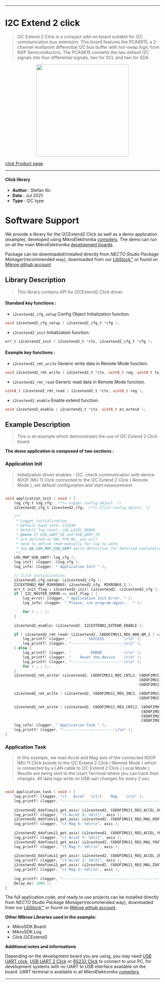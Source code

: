 
---
# I2C Extend 2 click

> I2C Extend 2 Click is a compact add-on board suitable for I2C communication bus extension. This board features the PCA9615, a 2-channel multipoint differential I2C bus buffer with hot-swap logic from NXP Semiconductors. The PCA9615 converts the two default I2C signals into four differential signals, two for SCL and two for SDA.

<p align="center">
  <img src="https://download.mikroe.com/images/click_for_ide/i2cextend2_click.png" height=300px>
</p>

[click Product page](https://www.mikroe.com/i2c-extend-2-click)

---


#### Click library

- **Author**        : Stefan Ilic
- **Date**          : Jul 2021.
- **Type**          : I2C type


# Software Support

We provide a library for the I2CExtend2 Click
as well as a demo application (example), developed using MikroElektronika
[compilers](https://www.mikroe.com/necto-studio).
The demo can run on all the main MikroElektronika [development boards](https://www.mikroe.com/development-boards).

Package can be downloaded/installed directly from *NECTO Studio Package Manager*(recommended way), downloaded from our [LibStock&trade;](https://libstock.mikroe.com) or found on [Mikroe github account](https://github.com/MikroElektronika/mikrosdk_click_v2/tree/master/clicks).

## Library Description

> This library contains API for I2CExtend2 Click driver.

#### Standard key functions :

- `i2cextend2_cfg_setup` Config Object Initialization function.
```c
void i2cextend2_cfg_setup ( i2cextend2_cfg_t *cfg );
```

- `i2cextend2_init` Initialization function.
```c
err_t i2cextend2_init ( i2cextend2_t *ctx, i2cextend2_cfg_t *cfg );
```

#### Example key functions :

- `i2cextend2_rmt_write` Generic write data in Remote Mode function.
```c
void i2cextend2_rmt_write ( i2cextend2_t *ctx, uint8_t reg, uint8_t tx_data );
```

- `i2cextend2_rmt_read` Generic read data in Remote Mode function.
```c
uint8_t i2cextend2_rmt_read ( i2cextend2_t *ctx, uint8_t reg );
```

- `i2cextend2_enable` Enable extend function.
```c
void i2cextend2_enable ( i2cextend2_t *ctx, uint8_t en_extend );
```

## Example Description

> This is an example which demonstrates the use of I2C Extend 2 Click board.

**The demo application is composed of two sections :**

### Application Init

> Initialization driver enables - I2C,  check communication with device 6DOF IMU 11 Click  connected to the I2C Extend 2 Click ( Remote Mode ), set default configuration and start measurement.

```c

void application_init ( void ) {
    log_cfg_t log_cfg;  /**< Logger config object. */
    i2cextend2_cfg_t i2cextend2_cfg;  /**< Click config object. */

    /** 
     * Logger initialization.
     * Default baud rate: 115200
     * Default log level: LOG_LEVEL_DEBUG
     * @note If USB_UART_RX and USB_UART_TX 
     * are defined as HAL_PIN_NC, you will 
     * need to define them manually for log to work. 
     * See @b LOG_MAP_USB_UART macro definition for detailed explanation.
     */
    LOG_MAP_USB_UART( log_cfg );
    log_init( &logger, &log_cfg );
    log_info( &logger, " Application Init " );

    // Click initialization.
    i2cextend2_cfg_setup( &i2cextend2_cfg );
    I2CEXTEND2_MAP_MIKROBUS( i2cextend2_cfg, MIKROBUS_1 );
    err_t init_flag = i2cextend2_init( &i2cextend2, &i2cextend2_cfg );
    if ( I2C_MASTER_ERROR == init_flag ) {
        log_error( &logger, " Application Init Error. " );
        log_info( &logger, " Please, run program again... " );

        for ( ; ; );
    }
    
    i2cextend2_enable( &i2cextend2, I2CEXTEND2_EXTEND_ENABLE );

    if ( i2cextend2_rmt_read( &i2cextend2, C6DOFIMU11_REG_WHO_AM_I ) == C6DOFIMU11_WHO_AM_I_WIA_ID ) {
        log_printf( &logger, "        SUCCESS         \r\n" );
        log_printf( &logger, "------------------------\r\n" );
    } else {
        log_printf( &logger, "         ERROR          \r\n" );
        log_printf( &logger, "    Reset the device    \r\n" );
        log_printf( &logger, "------------------------\r\n" );
        for ( ; ; );
    }
    i2cextend2_rmt_write( &i2cextend2, C6DOFIMU11_REG_CNTL2, C6DOFIMU11_CNTL2_TEMP_EN_STANDBY_MODE |
                                                             C6DOFIMU11_CNTL2_MAG_EN_STANDBY_MODE |
                                                             C6DOFIMU11_CNTL2_ACCEL_EN_STANDBY_MODE );

    i2cextend2_rmt_write ( &i2cextend2, C6DOFIMU11_REG_INC3, C6DOFIMU11_INC3_IEL2_FIFO_TRIG | 
                                                             C6DOFIMU11_INC3_IEL1_FIFO_TRIG );

    i2cextend2_rmt_write ( &i2cextend2, C6DOFIMU11_REG_CNTL2, C6DOFIMU11_CNTL2_GSEL_8G | 
                                                              C6DOFIMU11_CNTL2_RES_MAX2 | 
                                                              C6DOFIMU11_CNTL2_MAG_EN_OPERATING_MODE | 
                                                              C6DOFIMU11_CNTL2_ACCEL_EN_OPERATING_MODE );
    log_info( &logger, " Application Task " );
    log_printf( &logger, "------------------------\r\n" );
}

```

### Application Task

> In this example, we read Accel and Mag axis of the connected  6DOF IMU 11 Click boards to the I2C Extend 2 Click ( Remote Mode ) which is connected by a LAN cable to I2C Extend 2 Click ( Local Mode ). Results are being sent to the Usart Terminal where you can track their changes. All data logs write on USB uart changes for every 2 sec.

```c

void application_task ( void ) {
    log_printf( &logger, "\t   Accel   \t|\t    Mag    \r\n" );
    log_printf( &logger, "------------------------------------------------\r\n" );
    
    i2cextend2_6dofimu11_get_axis( &i2cextend2, C6DOFIMU11_REG_ACCEL_XOUT_L );
    log_printf( &logger, "\t Accel X: %d\t|", axis );
    i2cextend2_6dofimu11_get_axis( &i2cextend2, C6DOFIMU11_REG_MAG_XOUT_L );
    log_printf( &logger, "\t Mag X: %d\r\n", axis );
    
    i2cextend2_6dofimu11_get_axis( &i2cextend2, C6DOFIMU11_REG_ACCEL_YOUT_L );
    log_printf( &logger, "\t Accel Y: %d\t|", axis );
    i2cextend2_6dofimu11_get_axis( &i2cextend2, C6DOFIMU11_REG_MAG_YOUT_L );
    log_printf( &logger, "\t Mag Y: %d\r\n", axis );
    
    i2cextend2_6dofimu11_get_axis( &i2cextend2, C6DOFIMU11_REG_ACCEL_ZOUT_L );
    log_printf( &logger, "\t Accel Z: %d\t|", axis );
    i2cextend2_6dofimu11_get_axis( &i2cextend2, C6DOFIMU11_REG_MAG_ZOUT_L );
    log_printf( &logger, "\t Mag Z: %d\r\n", axis );
    
    log_printf( &logger, "------------------------------------------------\r\n" );
    Delay_ms( 1000 );
}

```


The full application code, and ready to use projects can be installed directly from *NECTO Studio Package Manager*(recommended way), downloaded from our [LibStock&trade;](https://libstock.mikroe.com) or found on [Mikroe github account](https://github.com/MikroElektronika/mikrosdk_click_v2/tree/master/clicks).

**Other Mikroe Libraries used in the example:**

- MikroSDK.Board
- MikroSDK.Log
- Click.I2CExtend2

**Additional notes and informations**

Depending on the development board you are using, you may need
[USB UART click](https://www.mikroe.com/usb-uart-click),
[USB UART 2 Click](https://www.mikroe.com/usb-uart-2-click) or
[RS232 Click](https://www.mikroe.com/rs232-click) to connect to your PC, for
development systems with no UART to USB interface available on the board. UART
terminal is available in all MikroElektronika
[compilers](https://shop.mikroe.com/compilers).

---

